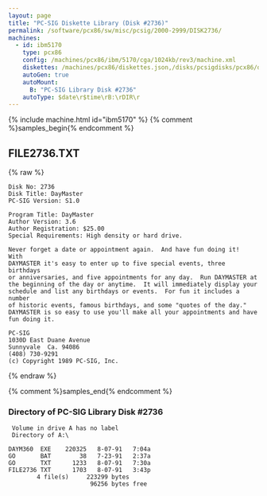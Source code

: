 ```yaml
---
layout: page
title: "PC-SIG Diskette Library (Disk #2736)"
permalink: /software/pcx86/sw/misc/pcsig/2000-2999/DISK2736/
machines:
  - id: ibm5170
    type: pcx86
    config: /machines/pcx86/ibm/5170/cga/1024kb/rev3/machine.xml
    diskettes: /machines/pcx86/diskettes.json,/disks/pcsigdisks/pcx86/diskettes.json
    autoGen: true
    autoMount:
      B: "PC-SIG Library Disk #2736"
    autoType: $date\r$time\rB:\rDIR\r
---
```


{% include machine.html id="ibm5170" %}
{% comment %}samples_begin{% endcomment %}

## FILE2736.TXT

{% raw %}
```
Disk No: 2736                                                           
Disk Title: DayMaster                                                   
PC-SIG Version: S1.0                                                    
                                                                        
Program Title: DayMaster                                                
Author Version: 3.6                                                     
Author Registration: $25.00                                             
Special Requirements: High density or hard drive.                       
                                                                        
Never forget a date or appointment again.  And have fun doing it!  With 
DAYMASTER it's easy to enter up to five special events, three birthdays 
or anniversaries, and five appointments for any day.  Run DAYMASTER at  
the beginning of the day or anytime.  It will immediately display your  
schedule and list any birthdays or events.  For fun it includes a number
of historic events, famous birthdays, and some "quotes of the day."     
DAYMASTER is so easy to use you'll make all your appointments and have  
fun doing it.                                                           
                                                                        
PC-SIG                                                                  
1030D East Duane Avenue                                                 
Sunnyvale  Ca. 94086                                                    
(408) 730-9291                                                          
(c) Copyright 1989 PC-SIG, Inc.                                         
```
{% endraw %}

{% comment %}samples_end{% endcomment %}

### Directory of PC-SIG Library Disk #2736

     Volume in drive A has no label
     Directory of A:\

    DAYM360  EXE    220325   8-07-91   7:04a
    GO       BAT        38   7-23-91   2:37a
    GO       TXT      1233   8-07-91   7:30a
    FILE2736 TXT      1703   8-07-91   3:43p
            4 file(s)     223299 bytes
                           96256 bytes free
